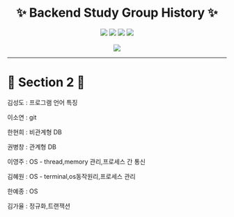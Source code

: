 
<h1 align="center"> ✨ Backend Study Group History ✨</h1>
<p align="center">
<img src="https://img.shields.io/badge/ORACLE-F80000?style=flat&logo=oracle&logoColor=white"/> <img src="https://img.shields.io/badge/Git-181717?style=flat&logo=github&logoColor=white"/> <img src="https://img.shields.io/badge/JAVA-E84D3D?style=flat&logo=joplin&logoColor=white"/> <img src="https://img.shields.io/badge/Js-F7DF1E?style=flat&logo=javascript&logoColor=white"/><br>
<br>
<img src="https://github.com/gayulz/BackEndRoadMap/assets/109029219/18a1483e-6659-446b-af66-0776e1c51c5d">
</p>
<hr>
<h1> 🐳 Section 2 🐳 </h1>
<p>
<p>김성도 : 프로그램 언어 특징 </p>
<p>이소연 : git</p>
<p>한현희 : 비관계형 DB</p>
<p>권병창 : 관계형 DB</p>
<p>이영주 : OS - thread,memory 관리,프로세스 간 통신</p>
<p>김혜원 : OS - terminal,os동작원리,프로세스 관리</p>
<p>한예종 : OS </p> 
<p>김가율 : 정규화,트랜잭션</p>
</p>
